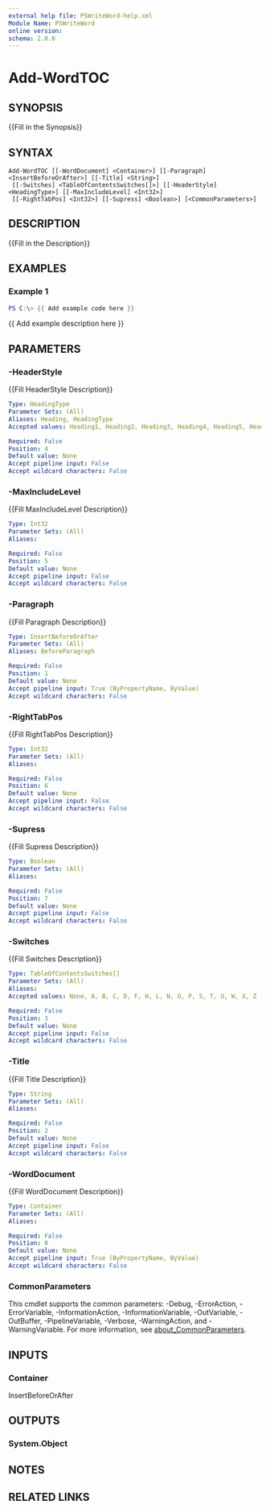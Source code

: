 ```yaml
---
external help file: PSWriteWord-help.xml
Module Name: PSWriteWord
online version:
schema: 2.0.0
---
```


# Add-WordTOC

## SYNOPSIS
{{Fill in the Synopsis}}

## SYNTAX

```
Add-WordTOC [[-WordDocument] <Container>] [[-Paragraph] <InsertBeforeOrAfter>] [[-Title] <String>]
 [[-Switches] <TableOfContentsSwitches[]>] [[-HeaderStyle] <HeadingType>] [[-MaxIncludeLevel] <Int32>]
 [[-RightTabPos] <Int32>] [[-Supress] <Boolean>] [<CommonParameters>]
```

## DESCRIPTION
{{Fill in the Description}}

## EXAMPLES

### Example 1
```powershell
PS C:\> {{ Add example code here }}
```

{{ Add example description here }}

## PARAMETERS

### -HeaderStyle
{{Fill HeaderStyle Description}}

```yaml
Type: HeadingType
Parameter Sets: (All)
Aliases: Heading, HeadingType
Accepted values: Heading1, Heading2, Heading3, Heading4, Heading5, Heading6, Heading7, Heading8, Heading9

Required: False
Position: 4
Default value: None
Accept pipeline input: False
Accept wildcard characters: False
```

### -MaxIncludeLevel
{{Fill MaxIncludeLevel Description}}

```yaml
Type: Int32
Parameter Sets: (All)
Aliases:

Required: False
Position: 5
Default value: None
Accept pipeline input: False
Accept wildcard characters: False
```

### -Paragraph
{{Fill Paragraph Description}}

```yaml
Type: InsertBeforeOrAfter
Parameter Sets: (All)
Aliases: BeforeParagraph

Required: False
Position: 1
Default value: None
Accept pipeline input: True (ByPropertyName, ByValue)
Accept wildcard characters: False
```

### -RightTabPos
{{Fill RightTabPos Description}}

```yaml
Type: Int32
Parameter Sets: (All)
Aliases:

Required: False
Position: 6
Default value: None
Accept pipeline input: False
Accept wildcard characters: False
```

### -Supress
{{Fill Supress Description}}

```yaml
Type: Boolean
Parameter Sets: (All)
Aliases:

Required: False
Position: 7
Default value: None
Accept pipeline input: False
Accept wildcard characters: False
```

### -Switches
{{Fill Switches Description}}

```yaml
Type: TableOfContentsSwitches[]
Parameter Sets: (All)
Aliases:
Accepted values: None, A, B, C, D, F, H, L, N, O, P, S, T, U, W, X, Z

Required: False
Position: 3
Default value: None
Accept pipeline input: False
Accept wildcard characters: False
```

### -Title
{{Fill Title Description}}

```yaml
Type: String
Parameter Sets: (All)
Aliases:

Required: False
Position: 2
Default value: None
Accept pipeline input: False
Accept wildcard characters: False
```

### -WordDocument
{{Fill WordDocument Description}}

```yaml
Type: Container
Parameter Sets: (All)
Aliases:

Required: False
Position: 0
Default value: None
Accept pipeline input: True (ByPropertyName, ByValue)
Accept wildcard characters: False
```

### CommonParameters
This cmdlet supports the common parameters: -Debug, -ErrorAction, -ErrorVariable, -InformationAction, -InformationVariable, -OutVariable, -OutBuffer, -PipelineVariable, -Verbose, -WarningAction, and -WarningVariable. For more information, see [about_CommonParameters](http://go.microsoft.com/fwlink/?LinkID=113216).

## INPUTS

### Container
InsertBeforeOrAfter

## OUTPUTS

### System.Object

## NOTES

## RELATED LINKS
